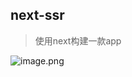 next-ssr
---

> 使用next构建一款app

![image.png](https://upload-images.jianshu.io/upload_images/1480597-7dcb8005cd27d480.png?imageMogr2/auto-orient/strip%7CimageView2/2/w/1240)
